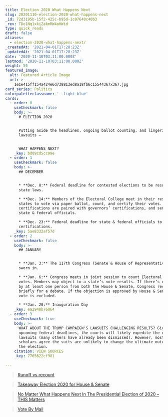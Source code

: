 ```yaml
---
title: Election 2020 What Happens Next
slug: 20201110-election-2020-what-happens-next
_id: 72d3195b-15f2-425c-b95d-1c07640c40b3
_rev: TDo1Nq1xkiZakmRW4oHWid
type: quick_reads
draft: false
aliases:
  - election-2020-what-happens-next/
_createdAt: '2021-04-01T17:28:23Z'
_updatedAt: '2021-04-01T17:28:23Z'
date: '2020-11-10T03:11:00.000Z'
lastmod: '2020-11-10T03:11:00.000Z'
weight: 50
featured_image:
  alt: Featured Article Image
  url: >-
    1e1e415ff154a424e6d738813ed8a18fb6c15544367x367.jpg
card_series: Politics
colorpaletteclassname: '--light-blue'
cards:
  - order: 0
    useCheckmark: false
    body: >-
      # ELECTION 2020


      Putting aside the headlines, ongoing ballot counting, and lingering
      lawsuits —


      WHAT HAPPENS NEXT?
    _key: bd09cd5cc99e
  - order: 1
    useCheckmark: false
    body: >-
      ## DECEMBER


      * **Dec. 8:** Federal deadline for contested elections to be resolved via
      state laws.

      * **Dec. 14:** Members of the Electoral College meet in their respective
      states to vote via paper ballot, count, and certify their votes. Those
      certifications are paired with governors’ certifications, and sent to
      state & federal officials.

      * **Dec. 23:** Federal deadline for state & federal officials to receive
      certifications.
    _key: 5ae8332af57d
  - order: 2
    useCheckmark: false
    body: >-
      ## JANUARY


      * **Jan. 3:** The 117th Congress (Senate & House of Representatives) is
      sworn in.

      * **Jan. 6:** Congress meets in joint session to count Electoral College
      votes. Members may object to a state’s vote results. If there’s objection
      by at least one person from both the House & Senate, Congress recesses
      briefly for a debate. If the objection is approved by House & Senate, that
      vote is excluded.

      * **Jan. 20:** Inauguration Day
    _key: ea2948b76064
  - order: 3
    useCheckmark: true
    body: >-
      WHAT ABOUT THE TRUMP CAMPAIGN'S LAWSUITS CHALLENGING RESULTS? Given the
      upcoming federal deadlines, the courts will likely expedite the remaining
      lawsuits (many others have already been dismissed). However, most legal
      scholars agree the suits are unlikely to change the ultimate outcome of
      the election.
    citation: VIEW SOURCES
    _key: 7765622cf981

---
```

> [Runoff vs recount](https://www.smarthernews.com/runoff-vs-recount/)





> [Takeaway Election 2020 for House & Senate](https://www.smarthernews.com/takeaway-election-2020-for-house-senate/)





> [No Matter What Happens Next In The Presidential Election of 2020 – THIS Matters](https://www.smarthernews.com/article/no-matter-what-happens-next-in-the-presidential-election-of-2020-this-matters/)





> [Vote By Mail](https://www.smarthernews.com/election-2020-vote-by-mail/)